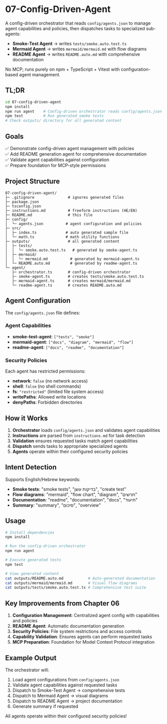 # 07-Config-Driven-Agent

A config-driven orchestrator that reads `config/agents.json` to manage agent capabilities and policies, then dispatches tasks to specialized sub-agents:

- **Smoke‑Test Agent** → writes `tests/smoke.auto.test.ts`
- **Mermaid Agent** → writes `mermaid/mermaid.md` with flow diagrams
- **README Agent** → writes `README.auto.md` with comprehensive documentation

No MCP; runs purely on npm + TypeScript + Vitest with configuration-based agent management.

## TL;DR

```bash
cd 07-config-driven-agent
npm install
npm run agent    # Config-driven orchestrator reads config/agents.json and ./instructions.md
npm test         # Run generated smoke tests
# Check outputs/ directory for all generated content
```

## Goals

✅ Demonstrate config-driven agent management with policies  
✅ Add README generation agent for comprehensive documentation  
✅ Validate agent capabilities against configuration  
✅ Prepare foundation for MCP-style permissions

## Project Structure

```
07-config-driven-agent/
├─ .gitignore               # ignores generated files
├─ package.json
├─ tsconfig.json
├─ instructions.md          # freeform instructions (HE/EN)
├─ README.md                # this file
├─ config/
│  └─ agents.json          # agent configuration and policies
├─ src/
│  ├─ index.ts             # auto generated sample file
│  └─ math.ts              # math utility functions
├─ outputs/                 # all generated content
│  ├─ tests/
│  │  └─ smoke.auto.test.ts   # generated by smoke-agent.ts
│  ├─ mermaid/
│  │  └─ mermaid.md          # generated by mermaid-agent.ts
│  └─ README.auto.md         # generated by readme-agent.ts
└─ agent/
   ├─ orchestrator.ts       # config-driven orchestrator
   ├─ smoke-agent.ts        # creates tests/smoke.auto.test.ts
   ├─ mermaid-agent.ts      # creates mermaid/mermaid.md
   └─ readme-agent.ts       # creates README.auto.md
```

## Agent Configuration

The `config/agents.json` file defines:

### Agent Capabilities
- **smoke-test-agent**: `["tests", "smoke"]`
- **mermaid-agent**: `["docs", "diagram", "mermaid", "flow"]`  
- **readme-agent**: `["docs", "readme", "documentation"]`

### Security Policies
Each agent has restricted permissions:
- **network**: `false` (no network access)
- **shell**: `false` (no shell commands)
- **fs**: `"restricted"` (limited file system access)
- **writePaths**: Allowed write locations
- **denyPaths**: Forbidden directories

## How it Works

1. **Orchestrator** loads `config/agents.json` and validates agent capabilities
2. **Instructions** are parsed from `instructions.md` for task detection
3. **Validation** ensures requested tasks match agent capabilities
4. **Dispatch** sends tasks to appropriate specialized agents
5. **Agents** operate within their configured security policies

## Intent Detection

Supports English/Hebrew keywords:
- **Smoke tests**: "smoke tests", "בדיקות עשן", "create test"
- **Flow diagrams**: "mermaid", "flow chart", "diagram", "תרשים"  
- **Documentation**: "readme", "documentation", "docs", "תיעוד"
- **Summary**: "summary", "סיכום", "overview"

## Usage

```bash
# Install dependencies
npm install

# Run the config-driven orchestrator
npm run agent

# Execute generated tests
npm test

# View generated content
cat outputs/README.auto.md           # Auto-generated documentation
cat outputs/mermaid/mermaid.md       # Visual flow diagrams
cat outputs/tests/smoke.auto.test.ts # Comprehensive test suite
```

## Key Improvements from Chapter 06

1. **Configuration Management**: Centralized agent config with capabilities and policies
2. **README Agent**: Automatic documentation generation
3. **Security Policies**: File system restrictions and access controls
4. **Capability Validation**: Ensures agents can perform requested tasks
5. **MCP Preparation**: Foundation for Model Context Protocol integration

## Example Output

The orchestrator will:
1. Load agent configurations from `config/agents.json`
2. Validate agent capabilities against requested tasks
3. Dispatch to Smoke-Test Agent → comprehensive tests
4. Dispatch to Mermaid Agent → visual diagrams  
5. Dispatch to README Agent → project documentation
6. Generate summary if requested

All agents operate within their configured security policies!
